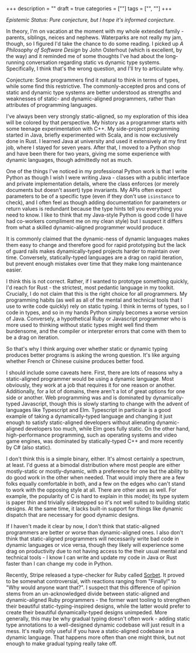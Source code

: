 +++
description = ""
draft = true
categories = [""]
tags = ["", ""]
+++

_Epistemic Status: Pure conjecture, but I hope it's informed conjecture._

In theory, I'm on vacation at the moment with my whole extended family - parents,
siblings, neices and nephews. Waterparks are not really my jam, though, so I
figured I'd take the chance to do some reading. I picked up _A Philosophy of
Software Design_ by John Osterhout (which is excellent, by the way) and it
reminded me of some thoughts I've had about the long-running conversation
regarding static vs dynamic type systems. Specifically, I think that's the
wrong question, and I'll try to articulate why.

Conjecture: Some programmers find it natural to think in terms of types, while
some find this restrictive. The commonly-accepted pros and cons of static and
dynamic type systems are better understood as strengths and weaknesses of
static- and dynamic-aligned programmers, rather than attributes of programming
languages.

I've always been very strongly static-aligned, so my exploration of this idea
will be colored by that perspective. My history as a programmer starts with
some teenage experimentation with C++. My side-project programming started in
Java, briefly experimented with Scala, and is now exclusively done in Rust. I
learned Java at university and used it extensively at my first job, where I
stayed for seven years. After that, I moved to a Python shop and have been
there for two years, giving me some experience with dynamic languages, though
admittedly not as much.

One of the things I've noticed in my professional Python work is that I write
Python as though I wish I were writing Java - classes with a public interface
and private implementation details, where the class enforces (or merely
documents but doesn't assert) type invariants. My APIs often expect parameters
to be of a specific type (even if they don't use `isinstance` to check),
and I often feel as though adding documentation for parameters or return values
is redundant because the type hints tell you everything you need to know. I
like to think that my Java-style Python is good code (I have had co-workers
compliment me on my clean style) but I suspect it differs from what a skilled
dynamic-aligned programmer would produce.

It is commonly claimed that the dynamic-ness of dynamic languages makes them
easy to change and therefore good for rapid prototyping but the lack of guard
rails makes dynamically-typed projects harder to maintain over time. Conversely,
statically-typed languages are a drag on rapid iteration, but prevent enough
mistakes over time that they make long maintenance easier.

I think this is not correct. Rather, if I wanted to prototype something quickly,
I'd reach for Rust - the strictest, most pedantic language in my toolkit.
Crucially, I do not claim that this is the right choice for all programmers. My
programming habits (as well as all of the mental and technical tools that I use
to write code quickly) rely on static typing. I think in terms of types, so I
code in types, and so in my hands Python simply becomes a worse version of
Java. Conversely, a hypothetical Ruby or Javascript programmer who is more used
to thinking without static types might well find them burdensome, and the
compiler or interpreter errors that come with them to be a drag on iteration.

So that's why I think arguing over whether static or dynamic typing produces
better programs is asking the wrong question. It's like arguing whether French
or Chinese cuisine produces better food.

I should include some caveats here. First, there are lots of reasons why a
static-aligned programmer would be using a dynamic language. Most obviously,
they work at a job that requires it for one reason or another. Additionally,
for a lot of domains, there aren't a lot of great options for one side or
another. Web programming was and is dominated by dynamically-typed Javascript,
though this is slowly starting to change with the advent of languages like
Typescript and Elm. Typescript in particular is a good example of taking a
dynamically-typed language and changing it just enough to satisfy
static-aligned developers without alienating dynamic-aligned developers too
much, while Elm goes fully static. On the other hand, high-performance
programming, such as operating systems and video game engines, was dominated by
statically-typed C++ and more recently by C# (also static).

I don't think this is a simple binary, either. It's almost certainly a
spectrum, at least. I'd guess at a bimodal distribution where most people are
either mostly-static or mostly-dynamic, with a preference for one but the
ability to do good work in the other when needed. That would imply there are a
few folks equally comfortable in both, and a few on the edges who can't stand
to work with the opposing style at all. There are other axes as well. For
example, the popularity of C is hard to explain in this model; its type system
is paper thin and trivially sidestepped so it's not well suited to building
static designs. At the same time, it lacks built-in support for things like
dynamic dispatch that are necessary for good dynamic designs.

If I haven't made it clear by now, I don't think that static-aligned
programmers are better or worse than dynamic-aligned ones. I also don't think
that static-aligned programmers will necessarily write bad code in dynamic
languages or vice versa, though they likely will experience some drag on
productivity due to not having access to the their usual mental and technical
tools - I know I can write and update my code in Java or Rust faster than I
can change my code in Python.

Recently, Stripe released a type-checker for Ruby called
[Sorbet](https://sorbet.org/). It proved to be somewhat controversial, with
reactions ranging from "Finally!" to "Why would anyone want that?". I suspect
that this difference of opinion stems from an un-acknowledged divide between
static-aligned and dynamic-aligned Ruby programmers - the former want tooling
to strengthen their beautiful static-typing-inspired designs, while the latter
would prefer to create their beautiful dynamically-typed designs unimpeded.
More generally, this may be why gradual typing doesn't often work - adding
static type annotations to a well-designed dynamic codebase will just result in
a mess. It's really only useful if you have a static-aligned codebase in a
dynamic language. That happens more often than one might think, but not enough
to make gradual typing really take off.
